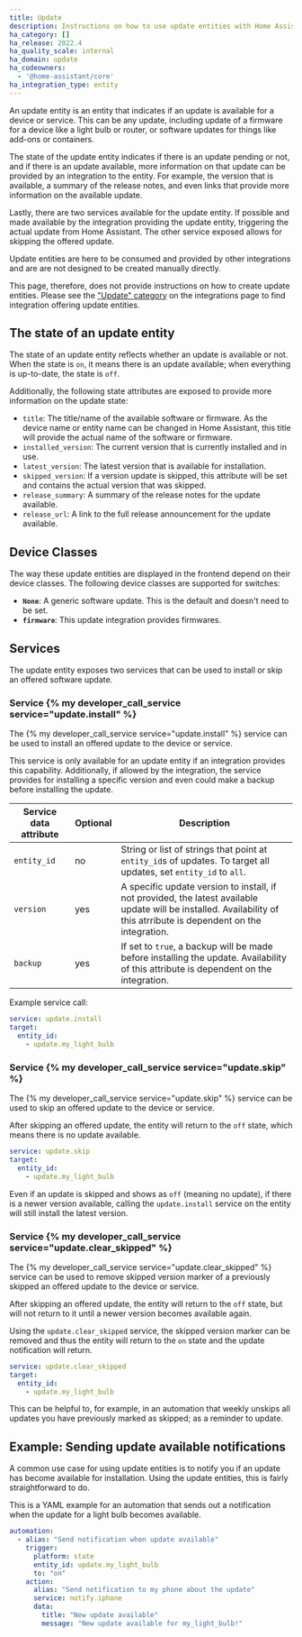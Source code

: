 ```yaml
---
title: Update
description: Instructions on how to use update entities with Home Assistant.
ha_category: []
ha_release: 2022.4
ha_quality_scale: internal
ha_domain: update
ha_codeowners:
  - '@home-assistant/core'
ha_integration_type: entity
---
```


An update entity is an entity that indicates if an update is available for a
device or service. This can be any update, including update of a firmware
for a device like a light bulb or router, or software updates for things like
add-ons or containers.

The state of the update entity indicates if there is an update pending or not,
and if there is an update available, more information on that update can be
provided by an integration to the entity. For example, the version that is
available, a summary of the release notes, and even links that provide more
information on the available update.

Lastly, there are two services available for the update entity. If possible and
made available by the integration providing the update entity, triggering
the actual update from Home Assistant. The other service exposed allows for
skipping the offered update.

<div class='note'>

Update entities are here to be consumed and provided by other integrations and
are are not designed to be created manually directly.

This page, therefore, does not provide instructions on how to create update
entities. Please see the ["Update" category](/integrations/#update) on the
integrations page to find integration offering update entities.

</div>

## The state of an update entity

The state of an update entity reflects whether an update is available or not.
When the state is `on`, it means there is an update available; when everything
is up-to-date, the state is `off`.

Additionally, the following state attributes are exposed to provide more
information on the update state:

- `title`: The title/name of the available software or firmware. As the device
  name or entity name can be changed in Home Assistant, this title will provide
  the actual name of the software or firmware.
- `installed_version`: The current version that is currently installed and in use.
- `latest_version`: The latest version that is available for installation.
- `skipped_version`: If a version update is skipped, this attribute will be set
  and contains the actual version that was skipped.
- `release_summary`: A summary of the release notes for the update available.
- `release_url`: A link to the full release announcement for the update available.

## Device Classes

The way these update entities are displayed in the frontend depend on their
device classes. The following device classes are supported for switches:

- **`None`**: A generic software update. This is the default and doesn't need
  to be set.
- **`firmware`**: This update integration provides firmwares.

## Services

The update entity exposes two services that can be used to install or skip
an offered software update.

### Service {% my developer_call_service service="update.install" %}

The {% my developer_call_service service="update.install" %} service can be used
to install an offered update to the device or service.

This service is only available for an update entity if an integration provides
this capability. Additionally, if allowed by the integration, the service
provides for installing a specific version and even could make a
backup before installing the update.

| Service data attribute | Optional | Description |
| ---------------------- | -------- | ----------- |
| `entity_id`            |      no  | String or list of strings that point at `entity_id`s of updates. To target all updates, set `entity_id` to `all`.
| `version`              |     yes  | A specific update version to install, if not provided, the latest available update will be installed. Availability of this atrribute is dependent on the integration.
| `backup`               |     yes  | If set to `true`, a backup will be made before installing the update. Availability of this attribute is dependent on the integration.

Example service call:

```yaml
service: update.install
target:
  entity_id:
    - update.my_light_bulb
```

### Service {% my developer_call_service service="update.skip" %}

The {% my developer_call_service service="update.skip" %} service can be used
to skip an offered update to the device or service.

After skipping an offered update, the entity will return to the `off` state,
which means there is no update available.

```yaml
service: update.skip
target:
  entity_id:
    - update.my_light_bulb
```

Even if an update is skipped and shows as `off` (meaning no update), if there
is a newer version available, calling the `update.install` service on the entity
will still install the latest version.

### Service {% my developer_call_service service="update.clear_skipped" %}

The {% my developer_call_service service="update.clear_skipped" %} service can
be used to remove skipped version marker of a previously skipped an offered
update to the device or service.

After skipping an offered update, the entity will return to the `off` state,
but will not return to it until a newer version becomes available again.

Using the `update.clear_skipped` service, the skipped version marker can be
removed and thus the entity will return to the `on` state and the update
notification will return.

```yaml
service: update.clear_skipped
target:
  entity_id:
    - update.my_light_bulb
```

This can be helpful to, for example, in an automation that weekly unskips
all updates you have previously marked as skipped; as a reminder to update.

## Example: Sending update available notifications

A common use case for using update entities is to notify you if an update
has become available for installation. Using the update entities,
this is fairly straightforward to do.

This is a YAML example for an automation that sends out a notification when
the update for a light bulb becomes available.

```yaml
automation:
  - alias: "Send notification when update available"
    trigger:
      platform: state
      entity_id: update.my_light_bulb
      to: "on"
    action:
      alias: "Send notification to my phone about the update"
      service: notify.iphone
      data:
        title: "New update available"
        message: "New update available for my_light_bulb!"
```
